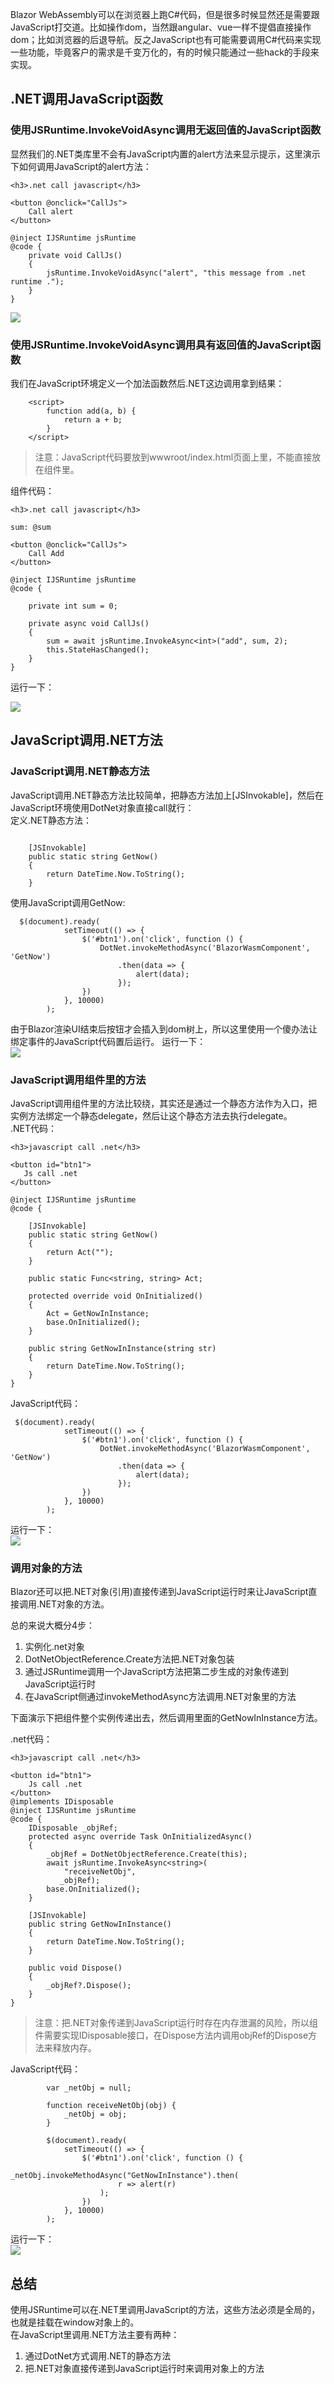 Blazor WebAssembly可以在浏览器上跑C#代码，但是很多时候显然还是需要跟JavaScript打交道。比如操作dom，当然跟angular、vue一样不提倡直接操作dom；比如浏览器的后退导航。反之JavaScript也有可能需要调用C#代码来实现一些功能，毕竟客户的需求是千变万化的，有的时候只能通过一些hack的手段来实现。
## .NET调用JavaScript函数
### 使用JSRuntime.InvokeVoidAsync调用无返回值的JavaScript函数
显然我们的.NET类库里不会有JavaScript内置的alert方法来显示提示，这里演示下如何调用JavaScript的alert方法：
```
<h3>.net call javascript</h3>

<button @onclick="CallJs">
    Call alert
</button>

@inject IJSRuntime jsRuntime
@code {
    private void CallJs()
    {
        jsRuntime.InvokeVoidAsync("alert", "this message from .net runtime .");
    }
}

```
![](https://s1.ax1x.com/2020/06/11/tqmG2F.gif)
### 使用JSRuntime.InvokeVoidAsync调用具有返回值的JavaScript函数
我们在JavaScript环境定义一个加法函数然后.NET这边调用拿到结果：
```
    <script>
        function add(a, b) {
            return a + b;
        }
    </script>
```
    
> 注意：JavaScript代码要放到wwwroot/index.html页面上里，不能直接放在组件里。
    
组件代码：
```
<h3>.net call javascript</h3>

sum: @sum

<button @onclick="CallJs">
    Call Add
</button>

@inject IJSRuntime jsRuntime
@code {

    private int sum = 0;

    private async void CallJs()
    {
        sum = await jsRuntime.InvokeAsync<int>("add", sum, 2);
        this.StateHasChanged();
    }
}

```
运行一下：
    
![](https://s1.ax1x.com/2020/06/12/tLBLt0.gif)
    
## JavaScript调用.NET方法
### JavaScript调用.NET静态方法
JavaScript调用.NET静态方法比较简单，把静态方法加上[JSInvokable]，然后在JavaScript环境使用DotNet对象直接call就行：   
定义.NET静态方法：
```

    [JSInvokable]
    public static string GetNow()
    {
        return DateTime.Now.ToString();
    }
```
使用JavaScript调用GetNow:   
```
  $(document).ready(
            setTimeout(() => {
                $('#btn1').on('click', function () {
                    DotNet.invokeMethodAsync('BlazorWasmComponent', 'GetNow')
                        .then(data => {
                            alert(data);
                        });
                })
            }, 10000)
        ); 
```
由于Blazor渲染UI结束后按钮才会插入到dom树上，所以这里使用一个傻办法让绑定事件的JavaScript代码置后运行。
运行一下：    
![](https://s1.ax1x.com/2020/06/12/tLxZnO.gif)
### JavaScript调用组件里的方法
JavaScript调用组件里的方法比较绕，其实还是通过一个静态方法作为入口，把实例方法绑定一个静态delegate，然后让这个静态方法去执行delegate。    
.NET代码：
```
<h3>javascript call .net</h3>

<button id="btn1">
   Js call .net
</button>

@inject IJSRuntime jsRuntime
@code {

    [JSInvokable]
    public static string GetNow()
    {
        return Act("");
    }

    public static Func<string, string> Act;

    protected override void OnInitialized()
    {
        Act = GetNowInInstance;
        base.OnInitialized();
    }

    public string GetNowInInstance(string str)
    {
        return DateTime.Now.ToString();
    }
}

```
JavaScript代码：
```
 $(document).ready(
            setTimeout(() => {
                $('#btn1').on('click', function () {
                    DotNet.invokeMethodAsync('BlazorWasmComponent', 'GetNow')
                        .then(data => {
                            alert(data);
                        });
                })
            }, 10000)
        ); 
```
运行一下：    
![](https://s1.ax1x.com/2020/06/12/tLxZnO.gif)
### 调用对象的方法
Blazor还可以把.NET对象(引用)直接传递到JavaScript运行时来让JavaScript直接调用.NET对象的方法。
    
总的来说大概分4步：
1. 实例化.net对象
2. DotNetObjectReference.Create方法把.NET对象包装
3. 通过JSRuntime调用一个JavaScript方法把第二步生成的对象传递到JavaScript运行时
4. 在JavaScript侧通过invokeMethodAsync方法调用.NET对象里的方法

     
下面演示下把组件整个实例传递出去，然后调用里面的GetNowInInstance方法。
    
.net代码：
```
<h3>javascript call .net</h3>

<button id="btn1">
    Js call .net
</button>
@implements IDisposable
@inject IJSRuntime jsRuntime
@code {
    IDisposable _objRef;
    protected async override Task OnInitializedAsync()
    {
        _objRef = DotNetObjectReference.Create(this);
        await jsRuntime.InvokeAsync<string>(
            "receiveNetObj",
           _objRef);
        base.OnInitialized();
    }

    [JSInvokable]
    public string GetNowInInstance()
    {
        return DateTime.Now.ToString();
    }

    public void Dispose()
    {
        _objRef?.Dispose();
    }
}

```
   
> 注意：把.NET对象传递到JavaScript运行时存在内存泄漏的风险，所以组件需要实现IDisposable接口，在Dispose方法内调用objRef的Dispose方法来释放内存。
    
JavaScript代码：
```
        var _netObj = null;

        function receiveNetObj(obj) {
            _netObj = obj;
        }

        $(document).ready(
            setTimeout(() => {
                $('#btn1').on('click', function () {
                    _netObj.invokeMethodAsync("GetNowInInstance").then(
                        r => alert(r)
                    );
                })
            }, 10000)
        );
```
运行一下：    
![](https://s1.ax1x.com/2020/06/12/tLxZnO.gif)

## 总结
使用JSRuntime可以在.NET里调用JavaScript的方法，这些方法必须是全局的，也就是挂载在window对象上的。   
在JavaScript里调用.NET方法主要有两种：
1. 通过DotNet方式调用.NET的静态方法
2. 把.NET对象直接传递到JavaScript运行时来调用对象上的方法